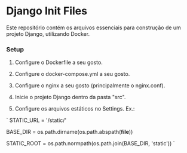# Django Init Files

Este repositório contém os arquivos essenciais para construção de um projeto Django, utilizando Docker.

### Setup

1. Configure o Dockerfile a seu gosto.

2. Configure o docker-compose.yml a seu gosto.

3. Configure o nginx a seu gosto (principalmente o nginx.conf).

4. Inicie o projeto Django dentro da pasta "src".

5. Configure os arquivos estáticos no Settings. Ex.:

`
STATIC_URL = '/static/'

BASE_DIR = os.path.dirname(os.path.abspath(__file__))

STATIC_ROOT = os.path.normpath(os.path.join(BASE_DIR, 'static'))
`
